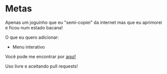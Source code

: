 # Metas

Apenas um joguinho que eu "semi-copiei" da internet mas que eu aprimorei e ficou num estado bacana!

O que eu quero adicionar:

- Menu interativo

Você pode me encontrar por [aqui!](https://linktr.ee/notoliveira)


Uso livre e aceitando pull requests!
